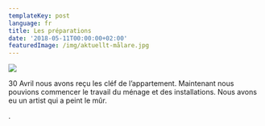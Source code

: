 ```yaml
---
templateKey: post
language: fr
title: Les préparations
date: '2018-05-11T00:00:00+02:00'
featuredImage: /img/aktuellt-målare.jpg
---
```

![](/img/aktuellt-målare.jpg)

30 Avril nous avons reçu les cléf de l’appartement. Maintenant nous pouvions commencer le travail du ménage et des installations. Nous avons eu un artist qui a peint le mûr.

.
